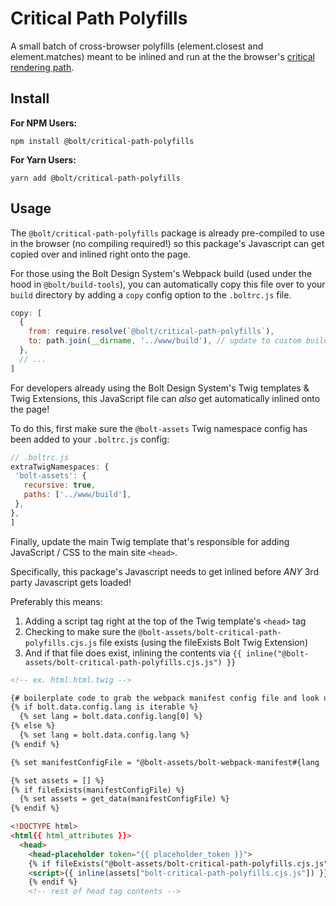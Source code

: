 # Critical Path Polyfills
A small batch of cross-browser polyfills (element.closest and element.matches) meant to be inlined and run at the the browser's [critical rendering path](https://developers.google.com/web/fundamentals/performance/critical-rendering-path/).

## Install

**For NPM Users:**
```
npm install @bolt/critical-path-polyfills
```

**For Yarn Users:**
```
yarn add @bolt/critical-path-polyfills
```

## Usage

The `@bolt/critical-path-polyfills` package is already pre-compiled to use in the browser (no compiling required!) so this package's Javascript can get copied over and inlined right onto the page.

For those using the Bolt Design System's Webpack build (used under the hood in `@bolt/build-tools`), you can automatically copy this file over to your `build` directory by adding a `copy` config option to the `.boltrc.js` file.

```javascript
copy: [
  {
    from: require.resolve(`@bolt/critical-path-polyfills`),
    to: path.join(__dirname, '../www/build'), // update to custom build directory if needed
  },
  // ...
]
```

For developers already using the Bolt Design System's Twig templates & Twig Extensions, this JavaScript file can _also_ get automatically inlined onto the page!

To do this, first make sure the `@bolt-assets` Twig namespace config has been added to your `.boltrc.js` config:  

 ```javascript
// .boltrc.js
extraTwigNamespaces: {
  'bolt-assets': {
    recursive: true,
    paths: ['../www/build'],
  },
},
]
```

Finally, update the main Twig template that's responsible for adding JavaScript / CSS to the main site `<head>`. 

Specifically, this package's Javascript needs to get inlined before _ANY_ 3rd party Javascript gets loaded! 

Preferably this means:
1. Adding a script tag right at the top of the Twig template's `<head>` tag
2. Checking to make sure the `@bolt-assets/bolt-critical-path-polyfills.cjs.js` file exists (using the fileExists Bolt Twig Extension) 
3. And if that file does exist, inlining the contents via `{{ inline("@bolt-assets/bolt-critical-path-polyfills.cjs.js") }}`

```html
<!-- ex. html.html.twig -->

{# boilerplate code to grab the webpack manifest config file and look up the assets compiled #}
{% if bolt.data.config.lang is iterable %}
  {% set lang = bolt.data.config.lang[0] %}
{% else %}
  {% set lang = bolt.data.config.lang %}
{% endif %}

{% set manifestConfigFile = "@bolt-assets/bolt-webpack-manifest#{lang != "" ? "-" ~ lang : ""}.json" %}

{% set assets = [] %}
{% if fileExists(manifestConfigFile) %}
  {% set assets = get_data(manifestConfigFile) %}
{% endif %}

<!DOCTYPE html>
<html{{ html_attributes }}>
  <head>
    <head-placeholder token="{{ placeholder_token }}">
    {% if fileExists("@bolt-assets/bolt-critical-path-polyfills.cjs.js") %}
    <script>{{ inline(assets["bolt-critical-path-polyfills.cjs.js"]) }}</script>
    {% endif %}
    <!-- rest of head tag contents -->
```


